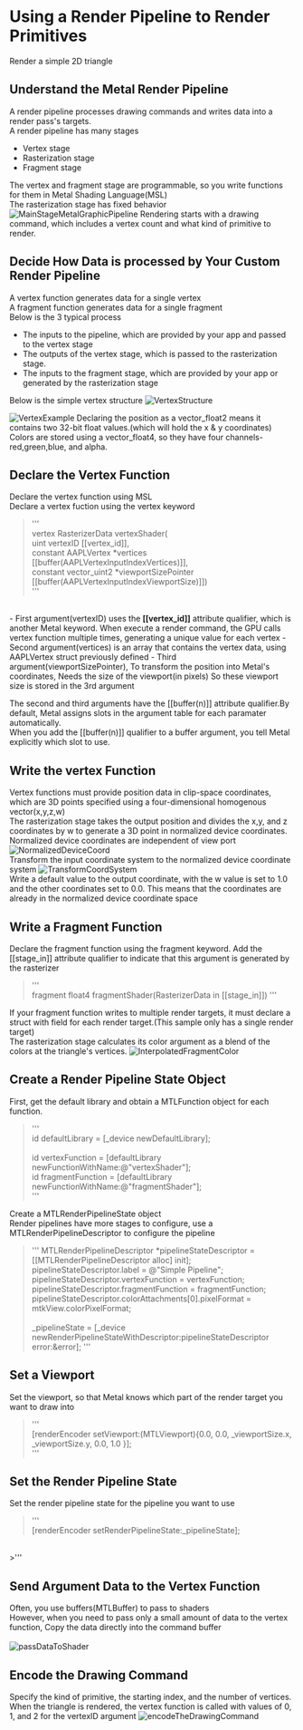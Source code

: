 # Using a Render Pipeline to Render Primitives
Render a simple 2D triangle

## Understand the Metal Render Pipeline
A render pipeline processes drawing commands and writes data into a render pass's targets. <br> 
A render pipeline has many stages
- Vertex stage
- Rasterization stage
- Fragment stage

The vertex and fragment stage are programmable, so you write functions for them in Metal Shading Language(MSL)<br>
The rasterization stage has fixed behavior
![MainStageMetalGraphicPipeline](./ImageWarehouse/MainStageMetalGraphicPipeline.png)
Rendering starts with a drawing command, which includes a vertex count and what kind of primitive to render.

## Decide How Data is processed by Your Custom Render Pipeline
A vertex function generates data for a single vertex<br>
A fragment function generates data for a single fragment<br>
Below is the 3 typical process
- The inputs to the pipeline, which are provided by your app and passed to the vertex stage
- The outputs of the vertex stage, which is passed to the rasterization stage.
- The inputs to the fragment stage, which are provided by your app or generated by the rasterization stage

Below is the simple vertex structure
![VertexStructure](./ImageWarehouse/vertexStructure.png)

![VertexExample](./ImageWarehouse/simpleVertex.png)
Declaring the position as a vector_float2 means it contains two 32-bit float values.(which will hold the x & y coordinates)<br>
Colors are stored using a vector_float4, so they have four channels-red,green,blue, and alpha.

## Declare the Vertex Function
Declare the vertex function using MSL<br>
Declare a vertex fuction using the vertex keyword
<br>
> '''<br>
vertex RasterizerData vertexShader(<br>uint vertexID [[vertex_id]],<br>
             constant AAPLVertex *vertices [[buffer(AAPLVertexInputIndexVertices)]],<br>
             constant vector_uint2 *viewportSizePointer [[buffer(AAPLVertexInputIndexViewportSize)]])<br>
> '''
<br>
- First argument(vertexID) uses the <b>[[vertex_id]]</b> attribute qualifier, which is another Metal keyword. When execute a render command, the GPU calls vertex function multiple times, generating a unique value for each vertex
- Second argument(vertices) is an array that contains the vertex data, using AAPLVertex struct previously defined
- Third argument(viewportSizePointer), To transform the position into Metal's coordinates, Needs the size of the viewport(in pixels) So these viewport size is stored in the 3rd argument

The second and third arguments have the [[buffer(n)]] attribute qualifier.By default, Metal assigns slots in the argument table for each paramater automatically.<br>
When you add the [[buffer(n)]] qualifier to a buffer argument, you tell Metal explicitly which slot to use.

## Write the vertex Function
Vertex functions must provide position data in clip-space coordinates, which are 3D points specified using a four-dimensional homogenous vector(x,y,z,w)<br>
The rasterization stage takes the output position and divides the x,y, and z coordinates by w to generate a 3D point in normalized device coordinates.<br>
Normalized device coordinates are independent of view port
![NormalizedDeviceCoord](./ImageWarehouse/normalizedDeviceCoord.png)
<br>
Transform the input coordinate system to the normalized device coordinate system
![TransformCoordSystem](./ImageWarehouse/transformCoord.png)
<br>
Write a default value to the output coordinate, with the w value is set to 1.0 and the other coordinates set to 0.0. This means that the coordinates are already in the normalized device coordinate space

## Write a Fragment Function
Declare the fragment function using the fragment keyword.
Add the [[stage_in]] attribute qualifier to indicate that this argument is generated by the rasterizer
> '''<br>
fragment float4 fragmentShader(RasterizerData in [[stage_in]])
> '''

If your fragment function writes to multiple render targets, it must declare a struct with field for each render target.(This sample only has a single render target)
<br>
The rasterization stage calculates its color argument as a blend of the colors at the triangle's vertices.
![InterpolatedFragmentColor](./ImageWarehouse/InterpolatedFragmentColor.png)

## Create a Render Pipeline State Object
First, get the default library and obtain a MTLFunction object for each function.
>'''<br>
id<MTLLibrary> defaultLibrary = [_device newDefaultLibrary];<br><br>
id<MTLFunction> vertexFunction = [defaultLibrary newFunctionWithName:@"vertexShader"];<br>
id<MTLFunction> fragmentFunction = [defaultLibrary newFunctionWithName:@"fragmentShader"];<br>
>'''

Create a MTLRenderPipelineState object<br>
Render pipelines have more stages to configure, use a MTLRenderPipelineDescriptor to configure the pipeline

>'''
MTLRenderPipelineDescriptor *pipelineStateDescriptor = [[MTLRenderPipelineDescriptor alloc] init];<br>
pipelineStateDescriptor.label = @"Simple Pipeline";<br>
pipelineStateDescriptor.vertexFunction = vertexFunction;<br>
pipelineStateDescriptor.fragmentFunction = fragmentFunction;<br>
pipelineStateDescriptor.colorAttachments[0].pixelFormat = mtkView.colorPixelFormat;<br><br>
_pipelineState = [_device newRenderPipelineStateWithDescriptor:pipelineStateDescriptor
                                                         error:&error];
>'''

## Set a Viewport
Set the viewport, so that Metal knows which part of the render target you want to draw into
>'''<br>
[renderEncoder setViewport:(MTLViewport){0.0, 0.0, _viewportSize.x, _viewportSize.y, 0.0, 1.0 }];<br>
>'''

## Set the Render Pipeline State
Set the render pipeline state for the pipeline you want to use
>'''<br>
[renderEncoder setRenderPipelineState:_pipelineState];
<br>
>'''

## Send Argument Data to the Vertex Function
Often, you use buffers(MTLBuffer) to pass to shaders<br>
However, when you need to pass only a small amount of data to the vertex function, Copy the data directly into the command buffer<br><br>
![passDataToShader](./ImageWarehouse/passDataToShader.png)

## Encode the Drawing Command
Specify the kind of primitive, the starting index, and the number of vertices.<br>
When the triangle is rendered, the vertex function is called with values of 0, 1, and 2 for the vertexID argument
![encodeTheDrawingCommand](./ImageWarehouse/encodeTheDrawingCommand.png)